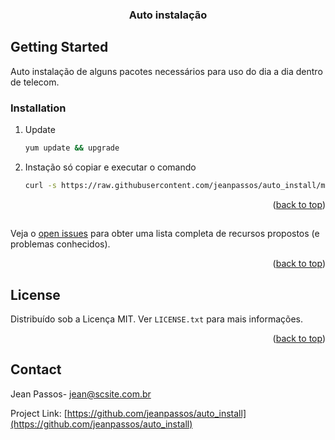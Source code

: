 <!-- Improved compatibility of back to top link: See: https://github.com/othneildrew/Best-README-Template/pull/73 -->

<a name="readme-top"></a>

<!--
*** Thanks for checking out the Best-README-Template. If you have a suggestion
*** that would make this better, please fork the repo and create a pull request
*** or simply open an issue with the tag "enhancement".
*** Don't forget to give the project a star!
*** Thanks again! Now go create something AMAZING! :D
-->

<!-- PROJECT SHIELDS -->
<!--
*** I'm using markdown "reference style" links for readability.
*** Reference links are enclosed in brackets [ ] instead of parentheses ( ).
*** See the bottom of this document for the declaration of the reference variables
*** for contributors-url, forks-url, etc. This is an optional, concise syntax you may use.
*** https://www.markdownguide.org/basic-syntax/#reference-style-links
-->

<!-- PROJECT LOGO -->

<h3 align="center">Auto instalação </h3>

<!--   <p align="center">
    Descrição:
    <br />
    <a href="https://github.com/github_username/repo_name"><strong>Detalhes »</strong></a>
    <br />
    <br />
    <a href="https://github.com/github_username/repo_name">Imagens</a>
    ·
    <a href="https://github.com/github_username/repo_name/issues/new?labels=bug&template=bug-report---.md">Instação</a>
    ·
    <a href="https://github.com/github_username/repo_name/issues/new?labels=enhancement&template=feature-request---.md">Request Feature</a>
  </p> -->
</div>

## Getting Started

Auto instalação de alguns pacotes necessários para uso do dia a dia dentro de telecom.
### Installation

1. Update
   ```sh
   yum update && upgrade

   ```
2. Instação só copiar e executar o comando
   ```sh
   curl -s https://raw.githubusercontent.com/jeanpassos/auto_install/main/install.sh | bash
   ```


<p align="right">(<a href="#readme-top">back to top</a>)</p>

<!-- ROADMAP -->

##

Veja o [open issues](https://github.com/github_username/repo_name/issues) para obter uma lista completa de recursos propostos (e problemas conhecidos).

<p align="right">(<a href="#readme-top">back to top</a>)</p>

<!-- LICENSE -->

## License

Distribuído sob a Licença MIT. Ver `LICENSE.txt` para mais informações.

<p align="right">(<a href="#readme-top">back to top</a>)</p>

<!-- CONTACT -->

## Contact

Jean Passos- jean@scsite.com.br

Project Link: [https://github.com/jeanpassos/auto_install](https://github.com/jeanpassos/auto_install)
